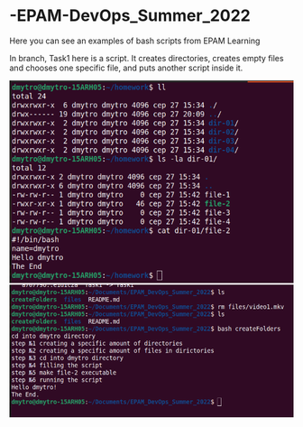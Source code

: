 # -EPAM-DevOps_Summer_2022
Here you can see an examples of bash scripts from EPAM Learning

In branch, Task1 here is a script. It creates directories, creates empty files and chooses one specific file, and puts another script inside it.

![](https://github.com/Vorting/EPAM_DevOps_Summer_2022/blob/Task1/files/1.png)
![](https://github.com/Vorting/EPAM_DevOps_Summer_2022/blob/Task1/files/2.png)
